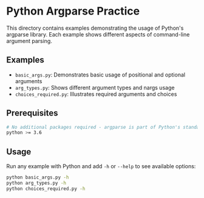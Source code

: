 # Python Argparse Practice

This directory contains examples demonstrating the usage of Python's argparse library. Each example shows different aspects of command-line argument parsing.

## Examples

- `basic_args.py`: Demonstrates basic usage of positional and optional arguments
- `arg_types.py`: Shows different argument types and nargs usage
- `choices_required.py`: Illustrates required arguments and choices

## Prerequisites

```bash
# No additional packages required - argparse is part of Python's standard library
python >= 3.6
```

## Usage

Run any example with Python and add `-h` or `--help` to see available options:

```bash
python basic_args.py -h
python arg_types.py -h
python choices_required.py -h
```
